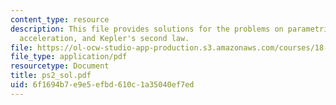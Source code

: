 ```yaml
---
content_type: resource
description: This file provides solutions for the problems on parametric curves, velocity,
  acceleration, and Kepler's second law.
file: https://ol-ocw-studio-app-production.s3.amazonaws.com/courses/18-02-multivariable-calculus-spring-2006/6f1694b7e9e5efbd610c1a35040ef7ed_ps2_sol.pdf
file_type: application/pdf
resourcetype: Document
title: ps2_sol.pdf
uid: 6f1694b7-e9e5-efbd-610c-1a35040ef7ed
---
```

